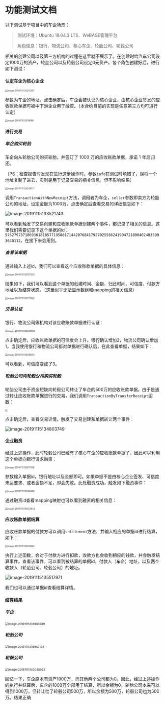 # 功能测试文档

以下测试基于项目中的车企场景：

> 测试环境：Ubuntu 18.04.3 LTS、WeBASE管理平台
>
> 角色信息：银行、物流公司、核心车企、轮胎公司、轮毂公司

相关的创建公司以及第三方机构的过程在这里就不展示了。在创建时给汽车公司设定1000万的资产，轮胎公司以及轮毂公司设定0元资产。各个角色创建好后，进行如下测试：

#### 认定车企为核心企业

<img src="./img/image-20191115133210207.png" alt="image-20191115133210207" style="zoom:50%;" />

参数为车企的地址。点击确定后，车企会被认证为核心企业，由核心企业签发的应收账款单据可被中下游企业用于融资。（本合约目前的实现是任意第三方均可进行认定）

<img src="./img/image-20191115133114186.png" alt="image-20191115133114186" style="zoom:50%;" />



#### 进行交易

##### 车企购买轮胎

车企向从轮胎公司购买轮胎，并签订了 1000 万的应收账款单据，承诺 1 年后归还。

（PS：检查报告时发现在进行这步操作时，参数`info`在测试时填错了，误将一个地址复制了进去，实则是用于记录交易的相关信息，但不影响结果）

<img src="./img/image-20191115133349771.png" alt="image-20191115133349771" style="zoom:50%;" />

调用`TransactionWithNewReceipt`方法，调用者为车企，`seller`参数即卖方为轮胎公司的地址，设定金额为1000万。点击确定后查看交易的详细信息如下：

![image-20191115133521743](./img/image-20191115133521743.png)

可以看到触发了交易创建和应收账款单据创建两个事件，都记录了相关的信息。这里我们需要记录下这个单据的id：`57627973718693618185771950817144207684179270255862419947218904024835993640112`，在接下来会用到。


##### 查看该单据

通过输入上述id，我们可以查看这个应收账款单据的具体信息：

<img src="./img/image-20191115133707233.png" alt="image-20191115133707233" style="zoom:50%;" />

结果如下，我们可以看到这个单据的创建时间、金额、归还时间、可信度、付款方地址以及结算状态。（这里似乎无法显示数组和mapping的相关信息）

<img src="./img/image-20191115133731950.png" alt="image-20191115133731950" style="zoom:50%;" />

##### 交易认证

银行、物流公司等机构对该应收账款单据进行认证：

<img src="./img/image-20191115134036550.png" alt="image-20191115134036550" style="zoom:50%;" />

点击确定后，应收账款单据的可信度会上升。银行确认增加2，物流公司确认增加1，当我使用银行和物流公司都对单据进行确认后，在此查看单据，结果如下：

<img src="./img/image-20191115134216033.png" alt="image-20191115134216033" style="zoom:50%;" />

可以看到，可信度变成了3。

##### 轮胎公司向轮毂公司购买轮毂

轮胎公司由于资金短缺向轮毂公司转让了车企的500万的应收账款单据。由于是通过转让应收账款单据进行的交易，我们调用`TransactionByTransferReceipt`函数：

<img src="./img/image-20191115134601557.png" style="zoom:50%;" />

点击确定后，查看交易详情，触发了交易创建和单据转让两个事件：

![image-20191115134803749](./img/image-20191115134803749.png)

#### 企业融资

经过上述操作，此时轮毂公司已经有了核心车企的应收账款单据了，因此可以利用这个单据向银行请求融资：

<img src="./img/image-20191115135017006.png" alt="image-20191115135017006" style="zoom:50%;" />

参数输入单据id，银行地址以及金额即可。如果单据不是由核心企业签发、可信度未达要求、或者金额不足，即会失败。此处融资成功，触发如下融资事件：

<img src="./img/image-20191115135146840.png" alt="image-20191115135146840" style="zoom:50%;" />

通过融资id查看mapping映射也可以看到融资的相关信息：

<img src="./img/image-20191115135323442.png" alt="image-20191115135323442" style="zoom:50%;" />

#### 应收账款单据结算

应收账款单据的付款方可以调用`settlement`方法，并输入相应的单据id进行结算，如下：

<img src="./img/image-20191115135414664.png" alt="image-20191115135414664" style="zoom:50%;" />

执行上述函数，会对于付款方进行扣款，收款方也会收到相应的钱款，并会触发结算事件。查看该事件，可以看到被结算的单据id，付款人（车企）地址，以及两个收款人（轮胎公司、轮毂公司）的地址。

![image-20191115135517971](./img/image-20191115135517971.png)

我们也可以通过单据id查看结算详情。

#### 结算结果

##### 车企

<img src="./img/image-20191115135903789.png" alt="image-20191115135903789" style="zoom: 67%;" />

##### 轮胎公司

<img src="./img/image-20191115135957198.png" alt="image-20191115135957198" style="zoom: 67%;" />

##### 轮毂公司

<img src="./img/image-20191115140038953.png" alt="image-20191115140038953" style="zoom: 67%;" />

回忆一下，车企原本有资产1000万，而其他两个公司都为0。因此，经过上述操作的执行并结算后，车企的1000万全部用于结算，所以余额为0，轮胎公司本来可以得到1000万，但转让给了轮毂公司500万，所以余额为500万，轮毂公司也为500万。结果正确
